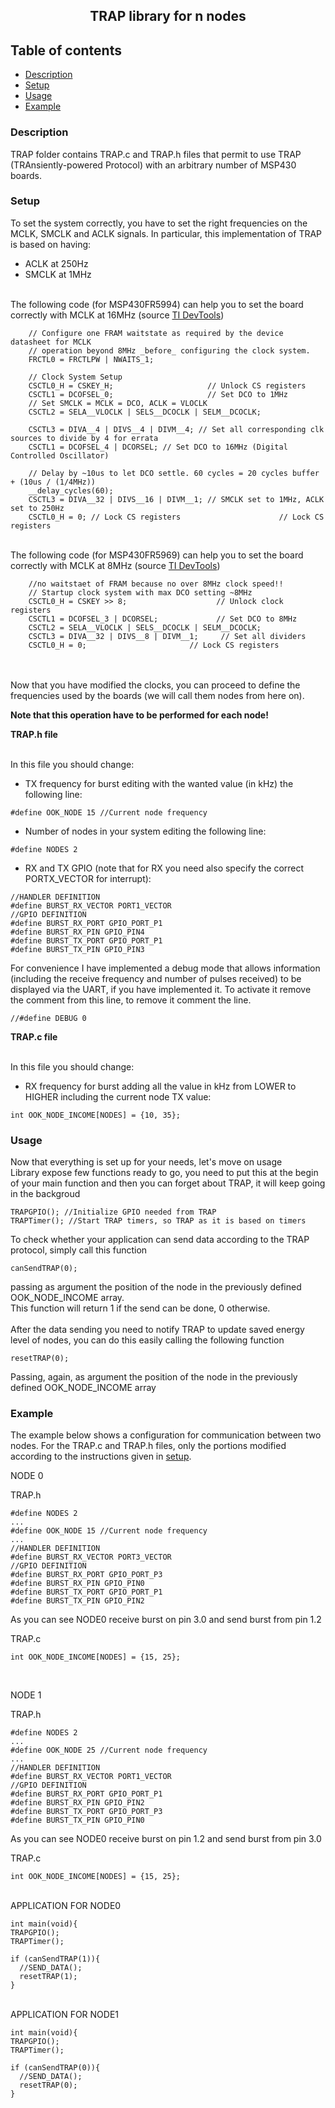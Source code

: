 <p align="center">
  <h2 align="center">TRAP library for n nodes</h2>
</p>


## Table of contents
- [Description](#description)
- [Setup](#setup)
- [Usage](#usage)
- [Example](#example)

### Description
TRAP folder contains TRAP.c and TRAP.h files that permit to use TRAP (TRAnsiently-powered Protocol) with an arbitrary number of MSP430 boards.


### Setup

To set the system correctly, you have to set the right frequencies on the MCLK, SMCLK and ACLK signals. In particular, this implementation of TRAP is based on having:
- ACLK at 250Hz
- SMCLK at 1MHz
<br><br>

The following code (for MSP430FR5994) can help you to set the board correctly with MCLK at 16MHz (source <a href="https://dev.ti.com/">TI DevTools</a>)

```
    // Configure one FRAM waitstate as required by the device datasheet for MCLK
    // operation beyond 8MHz _before_ configuring the clock system.
    FRCTL0 = FRCTLPW | NWAITS_1;

    // Clock System Setup
    CSCTL0_H = CSKEY_H;                     // Unlock CS registers
    CSCTL1 = DCOFSEL_0;                     // Set DCO to 1MHz
    // Set SMCLK = MCLK = DCO, ACLK = VLOCLK
    CSCTL2 = SELA__VLOCLK | SELS__DCOCLK | SELM__DCOCLK;

    CSCTL3 = DIVA__4 | DIVS__4 | DIVM__4; // Set all corresponding clk sources to divide by 4 for errata
    CSCTL1 = DCOFSEL_4 | DCORSEL; // Set DCO to 16MHz (Digital Controlled Oscillator)

    // Delay by ~10us to let DCO settle. 60 cycles = 20 cycles buffer + (10us / (1/4MHz))
    __delay_cycles(60);
    CSCTL3 = DIVA__32 | DIVS__16 | DIVM__1; // SMCLK set to 1MHz, ACLK set to 250Hz
    CSCTL0_H = 0; // Lock CS registers                      // Lock CS registers
```
<br>
The following code (for MSP430FR5969) can help you to set the board correctly with MCLK at 8MHz (source <a href="https://dev.ti.com/">TI DevTools</a>)

```
    //no waitstaet of FRAM because no over 8MHz clock speed!!
    // Startup clock system with max DCO setting ~8MHz
    CSCTL0_H = CSKEY >> 8;                    // Unlock clock registers
    CSCTL1 = DCOFSEL_3 | DCORSEL;             // Set DCO to 8MHz
    CSCTL2 = SELA__VLOCLK | SELS__DCOCLK | SELM__DCOCLK;
    CSCTL3 = DIVA__32 | DIVS__8 | DIVM__1;     // Set all dividers
    CSCTL0_H = 0;                       // Lock CS registers
```
<br><br>
Now that you have modified the clocks, you can proceed to define the frequencies used by the boards (we will call them nodes from here on).

<b>Note that this operation have to be performed for each node!</b>
<br>

<b><p>TRAP.h file</p></b>
<br>
In this file you should change:
- TX frequency for burst editing with the wanted value (in kHz) the following line:
```
#define OOK_NODE 15 //Current node frequency
```
- Number of nodes in your system editing the following line:
```
#define NODES 2
```
- RX and TX GPIO (note that for RX you need also specify the correct PORTX_VECTOR for interrupt):
```
//HANDLER DEFINITION
#define BURST_RX_VECTOR PORT1_VECTOR
//GPIO DEFINITION
#define BURST_RX_PORT GPIO_PORT_P1
#define BURST_RX_PIN GPIO_PIN4
#define BURST_TX_PORT GPIO_PORT_P1
#define BURST_TX_PIN GPIO_PIN3
```
For convenience I have implemented a debug mode that allows information (including the receive frequency and number of pulses received) to be displayed via the UART, if you have implemented it. To activate it remove the comment from this line, to remove it comment the line.
```
//#define DEBUG 0
```

<b><p>TRAP.c file</p></b>
<br>
In this file you should change:
- RX frequency for burst adding all the value in kHz from LOWER to HIGHER including the current node TX value:
```
int OOK_NODE_INCOME[NODES] = {10, 35};
```

### Usage

Now that everything is set up for your needs, let's move on usage
<br>
Library expose few functions ready to go, you need to put this at the begin of your main function and then you can forget about TRAP, it will keep going in the backgroud
```
TRAPGPIO(); //Initialize GPIO needed from TRAP
TRAPTimer(); //Start TRAP timers, so TRAP as it is based on timers
```

To check whether your application can send data according to the TRAP protocol, simply call this function 
```
canSendTRAP(0);
```
passing as argument the position of the node in the previously defined OOK_NODE_INCOME array. 
<br>
This function will return 1 if the send can be done, 0 otherwise.
<br><br>
After the data sending you need to notify TRAP to update saved energy level of nodes, you can do this easily calling the following function
```
resetTRAP(0);
```
Passing, again, as argument the position of the node in the previously defined OOK_NODE_INCOME array

### Example

The example below shows a configuration for communication between two nodes. For the TRAP.c and TRAP.h files, only the portions modified according to the instructions given in [setup](#setup).
<br>
<p>NODE 0</p>
TRAP.h

```
#define NODES 2
...
#define OOK_NODE 15 //Current node frequency
...
//HANDLER DEFINITION
#define BURST_RX_VECTOR PORT3_VECTOR
//GPIO DEFINITION
#define BURST_RX_PORT GPIO_PORT_P3
#define BURST_RX_PIN GPIO_PIN0
#define BURST_TX_PORT GPIO_PORT_P1
#define BURST_TX_PIN GPIO_PIN2
```
As you can see NODE0 receive burst on pin 3.0 and send burst from pin 1.2

TRAP.c

```
int OOK_NODE_INCOME[NODES] = {15, 25};
```
<br>
<p>NODE 1</p>
TRAP.h

```
#define NODES 2
...
#define OOK_NODE 25 //Current node frequency
...
//HANDLER DEFINITION
#define BURST_RX_VECTOR PORT1_VECTOR
//GPIO DEFINITION
#define BURST_RX_PORT GPIO_PORT_P1
#define BURST_RX_PIN GPIO_PIN2
#define BURST_TX_PORT GPIO_PORT_P3
#define BURST_TX_PIN GPIO_PIN0
```
As you can see NODE0 receive burst on pin 1.2 and send burst from pin 3.0

TRAP.c

```
int OOK_NODE_INCOME[NODES] = {15, 25};
```

<br>
APPLICATION FOR NODE0

```
int main(void){
TRAPGPIO();
TRAPTimer();

if (canSendTRAP(1)){
  //SEND_DATA();
  resetTRAP(1);
}

```

<br>
APPLICATION FOR NODE1

```
int main(void){
TRAPGPIO();
TRAPTimer();

if (canSendTRAP(0)){
  //SEND_DATA();
  resetTRAP(0);
}

```

